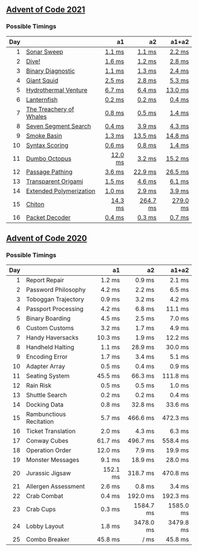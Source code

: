 ## [Advent of Code 2021](https://adventofcode.com/2021/)

### Possible Timings
| Day | | a1 | a2 | a1+a2 |
| ---: | :--- | ---: | ---: | ---: |
| 1 | [Sonar Sweep](https://adventofcode.com/2021/day/1) | [1.1 ms](y2021/kotlin/Day01.kt#L8) | [1.1 ms](y2021/kotlin/Day01.kt#L19) | [2.2 ms](y2021/kotlin/Day01.kt) |
| 2 | [Dive!](https://adventofcode.com/2021/day/2) | [1.6 ms](y2021/kotlin/Day02.kt#L8) | [1.2 ms](y2021/kotlin/Day02.kt#L26) | [2.8 ms](y2021/kotlin/Day02.kt) |
| 3 | [Binary Diagnostic](https://adventofcode.com/2021/day/3) | [1.1 ms](y2021/kotlin/Day03.kt#L9) | [1.3 ms](y2021/kotlin/Day03.kt#L29) | [2.4 ms](y2021/kotlin/Day03.kt) |
| 4 | [Giant Squid](https://adventofcode.com/2021/day/4) | [2.5 ms](y2021/kotlin/Day04.kt#L91) | [2.8 ms](y2021/kotlin/Day04.kt#L107) | [5.3 ms](y2021/kotlin/Day04.kt) |
| 5 | [Hydrothermal Venture](https://adventofcode.com/2021/day/5) | [6.7 ms](y2021/kotlin/Day05.kt#L48) | [6.4 ms](y2021/kotlin/Day05.kt#L50) | [13.0 ms](y2021/kotlin/Day05.kt) |
| 6 | [Lanternfish](https://adventofcode.com/2021/day/6) | [0.2 ms](y2021/kotlin/Day06.kt#L8) | [0.2 ms](y2021/kotlin/Day06.kt#L27) | [0.4 ms](y2021/kotlin/Day06.kt) |
| 7 | [The Treachery of Whales](https://adventofcode.com/2021/day/7) | [0.8 ms](y2021/kotlin/Day07.kt#L9) | [0.5 ms](y2021/kotlin/Day07.kt#L20) | [1.4 ms](y2021/kotlin/Day07.kt) |
| 8 | [Seven Segment Search](https://adventofcode.com/2021/day/8) | [0.4 ms](y2021/kotlin/Day08.kt#L9) | [3.9 ms](y2021/kotlin/Day08.kt#L23) | [4.3 ms](y2021/kotlin/Day08.kt) |
| 9 | [Smoke Basin](https://adventofcode.com/2021/day/9) | [1.3 ms](y2021/kotlin/Day09.kt#L10) | [13.5 ms](y2021/kotlin/Day09.kt#L36) | [14.8 ms](y2021/kotlin/Day09.kt) |
| 10 | [Syntax Scoring](https://adventofcode.com/2021/day/10) | [0.6 ms](y2021/kotlin/Day10.kt#L8) | [0.8 ms](y2021/kotlin/Day10.kt#L47) | [1.4 ms](y2021/kotlin/Day10.kt) |
| 11 | [Dumbo Octopus](https://adventofcode.com/2021/day/11) | [12.0 ms](y2021/kotlin/Day11.kt#L16) | [3.2 ms](y2021/kotlin/Day11.kt#L68) | [15.2 ms](y2021/kotlin/Day11.kt) |
| 12 | [Passage Pathing](https://adventofcode.com/2021/day/12) | [3.6 ms](y2021/kotlin/Day12.kt#L10) | [22.9 ms](y2021/kotlin/Day12.kt#L11) | [26.5 ms](y2021/kotlin/Day12.kt) |
| 13 | [Transparent Origami](https://adventofcode.com/2021/day/13) | [1.5 ms](y2021/kotlin/Day13.kt#L10) | [4.6 ms](y2021/kotlin/Day13.kt#L11) | [6.1 ms](y2021/kotlin/Day13.kt) |
| 14 | [Extended Polymerization](https://adventofcode.com/2021/day/14) | [1.0 ms](y2021/kotlin/Day14.kt#L9) | [2.9 ms](y2021/kotlin/Day14.kt#L10) | [3.9 ms](y2021/kotlin/Day14.kt) |
| 15 | [Chiton](https://adventofcode.com/2021/day/15) | [14.3 ms](y2021/kotlin/Day15.kt#L14) | [264.7 ms](y2021/kotlin/Day15.kt#L16) | [279.0 ms](y2021/kotlin/Day15.kt) |
| 16 | [Packet Decoder](https://adventofcode.com/2021/day/16) | [0.4 ms](y2021/kotlin/Day16.kt#L40) | [0.3 ms](y2021/kotlin/Day16.kt#L87) | [0.7 ms](y2021/kotlin/Day16.kt) |

## [Advent of Code 2020](https://adventofcode.com/2020/)

### Possible Timings
| Day | | a1 | a2 | a1+a2 |
| ---: | :--- | ---: | ---: | ---: |
| 1 | Report Repair | 1.2 ms | 0.9 ms | 2.1 ms |
| 2 | Password Philosophy | 4.2 ms | 2.2 ms | 6.5 ms |
| 3 | Toboggan Trajectory | 0.9 ms | 3.2 ms | 4.2 ms |
| 4 | Passport Processing | 4.2 ms | 6.8 ms | 11.1 ms |
| 5 | Binary Boarding | 4.5 ms | 2.5 ms | 7.0 ms |
| 6 | Custom Customs | 3.2 ms | 1.7 ms | 4.9 ms |
| 7 | Handy Haversacks | 10.3 ms | 1.9 ms | 12.2 ms |
| 8 | Handheld Halting | 1.1 ms | 28.9 ms | 30.0 ms |
| 9 | Encoding Error | 1.7 ms | 3.4 ms | 5.1 ms |
| 10 | Adapter Array | 0.5 ms | 0.4 ms | 0.9 ms |
| 11 | Seating System | 45.5 ms | 66.3 ms | 111.8 ms |
| 12 | Rain Risk | 0.5 ms | 0.5 ms | 1.0 ms |
| 13 | Shuttle Search | 0.2 ms | 0.2 ms | 0.4 ms |
| 14 | Docking Data | 0.8 ms | 32.8 ms | 33.6 ms |
| 15 | Rambunctious Recitation | 5.7 ms | 466.6 ms | 472.3 ms |
| 16 | Ticket Translation | 2.0 ms | 4.3 ms | 6.3 ms |
| 17 | Conway Cubes | 61.7 ms | 496.7 ms | 558.4 ms |
| 18 | Operation Order | 12.0 ms | 7.9 ms | 19.9 ms |
| 19 | Monster Messages | 9.1 ms | 18.9 ms | 28.0 ms |
| 20 | Jurassic Jigsaw | 152.1 ms | 318.7 ms | 470.8 ms |
| 21 | Allergen Assessment | 2.6 ms | 0.8 ms | 3.4 ms |
| 22 | Crab Combat | 0.4 ms | 192.0 ms | 192.3 ms |
| 23 | Crab Cups | 0.3 ms | 1584.7 ms | 1585.0 ms |
| 24 | Lobby Layout | 1.8 ms | 3478.0 ms | 3479.8 ms |
| 25 | Combo Breaker | 45.8 ms | / ms | 45.8 ms |
